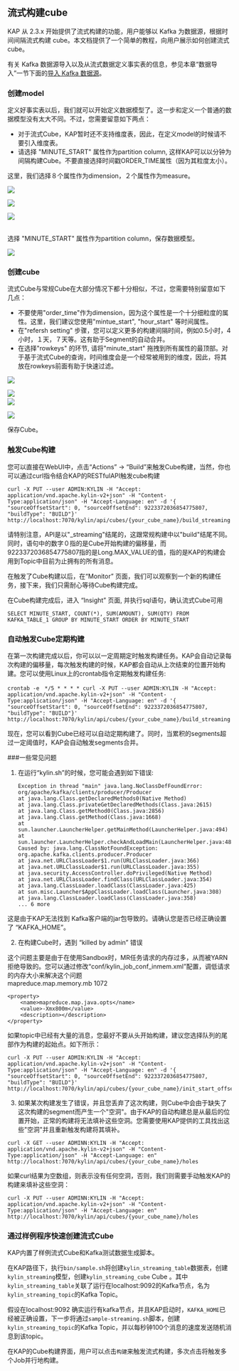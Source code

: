 ## 流式构建cube

KAP 从 2.3.x 开始提供了流式构建的功能，用户能够以 Kafka 为数据源，根据时间间隔流式构建 cube。本文档提供了一个简单的教程，向用户展示如何创建流式 cube。

有关 Kafka 数据源导入以及从流式数据定义事实表的信息，参见本章“数据导入”一节下面的[导入 Kafka 数据源](kafka_import.cn.md)。

### 创建model

定义好事实表以后，我们就可以开始定义数据模型了。这一步和定义一个普通的数据模型没有太大不同。不过，您需要留意如下两点：

- 对于流式Cube，KAP暂时还不支持维度表，因此，在定义model的时候请不要引入维度表。
- 请选择 "MINUTE_START" 属性作为partition column, 这样KAP可以以分钟为间隔构建Cube。不要直接选择时间戳ORDER_TIME属性（因为其粒度太小）。

这里，我们选择８个属性作为dimension，２个属性作为measure。

![](images/s7.png)
 	
![](images/s8.png)
 	
![](images/s9.png)

​	
选择 "MINUTE_START" 属性作为partition column，保存数据模型。

![](images/s10.png)



### 创建cube

流式Cube与常规Cube在大部分情况下都十分相似，不过，您需要特别留意如下几点：

* 不要使用"order\_time"作为dimension，因为这个属性是一个十分细粒度的属性。这里，我们建议您使用"mintue\_start", "hour\_start" 等时间属性。
* 在"refersh setting" 步骤，您可以定义更多的构建间隔时间，例如0.5小时，4小时，１天，７天等。这有助于Segment的自动合并。
* 在选择"rowkeys" 的环节, 请将"minute\_start" 拖拽到所有属性的最顶部。对于基于流式Cube的查询，时间维度会是一个经常被用到的维度，因此，将其放在rowkeys前面有助于快速过滤。

 ![](images/s11.png)

 ![](images/s12.png)
 ​	
 ![](images/s13.png)

 ![](images/s14.png)

保存Cube。

### 触发Cube构建

您可以直接在WebUI中，点击“Actions” -> “Build”来触发Cube构建，当然，你也可以通过curl指令结合KAP的RESTfulAPI触发cube构建

	curl -X PUT --user ADMIN:KYLIN -H "Accept: application/vnd.apache.kylin-v2+json" -H "Content-Type:application/json" -H "Accept-Language: en" -d '{ "sourceOffsetStart": 0, "sourceOffsetEnd": 9223372036854775807, "buildType": "BUILD"}' http://localhost:7070/kylin/api/cubes/{your_cube_name}/build_streaming

请特别注意，API是以"_streaming"结尾的，这跟常规构建中以"build"结尾不同。
同时，语句中的数字０指的是Cube开始构建的偏移量，而9223372036854775807指的是Long.MAX_VALUE的值，指的是KAP的构建会用到Topic中目前为止拥有的所有消息。

在触发了Cube构建以后，在“Monitor” 页面，我们可以观察到一个新的构建任务，接下来，我们只需耐心等待Cube构建完成。

在Cube构建完成后，进入 “Insight” 页面, 并执行sql语句，确认流式Cube可用

	SELECT MINUTE_START, COUNT(*), SUM(AMOUNT), SUM(QTY) FROM KAFKA_TABLE_1 GROUP BY MINUTE_START ORDER BY MINUTE_START


### 自动触发Cube定期构建

在第一次构建完成以后，你可以以一定周期定时触发构建任务。KAP会自动记录每次构建的偏移量，每次触发构建的时候，KAP都会自动从上次结束的位置开始构建。您可以使用Linux上的crontab指令定期触发构建任务:

	crontab -e　*/5 * * * * curl -X PUT --user ADMIN:KYLIN -H "Accept: application/vnd.apache.kylin-v2+json" -H "Content-Type:application/json" -H "Accept-Language: en" -d '{ "sourceOffsetStart": 0, "sourceOffsetEnd": 9223372036854775807, "buildType": "BUILD"}' http://localhost:7070/kylin/api/cubes/{your_cube_name}/build_streaming
现在，您可以看到Cube已经可以自动定期构建了。同时，当累积的segments超过一定阈值时，KAP会自动触发segments合并。



###一些常见问题

1. 在运行“kylin.sh”的时候，您可能会遇到如下错误:

       Exception in thread "main" java.lang.NoClassDefFoundError: org/apache/kafka/clients/producer/Producer
       at java.lang.Class.getDeclaredMethods0(Native Method)
       at java.lang.Class.privateGetDeclaredMethods(Class.java:2615)
       at java.lang.Class.getMethod0(Class.java:2856)
       at java.lang.Class.getMethod(Class.java:1668)
       at sun.launcher.LauncherHelper.getMainMethod(LauncherHelper.java:494)
       at sun.launcher.LauncherHelper.checkAndLoadMain(LauncherHelper.java:486)
       Caused by: java.lang.ClassNotFoundException: org.apache.kafka.clients.producer.Producer
       at java.net.URLClassLoader$1.run(URLClassLoader.java:366)
       at java.net.URLClassLoader$1.run(URLClassLoader.java:355)
       at java.security.AccessController.doPrivileged(Native Method)
       at java.net.URLClassLoader.findClass(URLClassLoader.java:354)
       at java.lang.ClassLoader.loadClass(ClassLoader.java:425)
       at sun.misc.Launcher$AppClassLoader.loadClass(Launcher.java:308)
       at java.lang.ClassLoader.loadClass(ClassLoader.java:358)
       ... 6 more

这是由于KAP无法找到 Kafka客户端的jar包导致的。请确认您是否已经正确设置了 “KAFKA_HOME”。 

2. 在构建Cube时，遇到 “killed by admin” 错误

这个问题主要是由于在使用Sandbox时，MR任务请求的内存过多，从而被YARN拒绝导致的。您可以通过修改“conf/kylin_job_conf_inmem.xml”配置，调低请求的内存大小来解决这个问题
​	
	<property>
	    <name>mapreduce.map.memory.mb</name>
	    <value>1072</value>
	    <description></description>
	</property>
	
	<property>
	    <name>mapreduce.map.java.opts</name>
	    <value>-Xmx800m</value>
	    <description></description>
	</property>

如果topic中已经有大量的消息，您最好不要从头开始构建，建议您选择队列的尾部作为构建的起始点。如下所示：

	curl -X PUT --user ADMIN:KYLIN -H "Accept: application/vnd.apache.kylin-v2+json" -H "Content-Type:application/json" -H "Accept-Language: en" -d '{ "sourceOffsetStart": 0, "sourceOffsetEnd": 9223372036854775807, "buildType": "BUILD"}' http://localhost:7070/kylin/api/cubes/{your_cube_name}/init_start_offsets

3. 如果某次构建发生了错误，并且您丢弃了这次构建，则Cube中会由于缺失了这次构建的segment而产生一个"空洞"。由于KAP的自动构建总是从最后的位置开始，正常的构建将无法填补这些空洞。您需要使用KAP提供的工具找出这些"空洞"并且重新触发构建将其填补。

```
curl -X GET --user ADMINN:KYLIN -H "Accept: application/vnd.apache.kylin-v2+json" -H "Content-Type:application/json" -H "Accept-Language: en" http://localhost:7070/kylin/api/cubes/{your_cube_name}/holes
```

如果curl结果为空数组，则表示没有任何空洞，否则，我们则需要手动触发KAP的构建来填补这些空洞：

	curl -X PUT --user ADMINN:KYLIN -H "Accept: application/vnd.apache.kylin-v2+json" -H "Content-Type:application/json" -H "Accept-Language: en" http://localhost:7070/kylin/api/cubes/{your_cube_name}/holes


### 通过样例程序快速创建流式Cube

KAP内置了样例流式Cube和Kafka测试数据生成脚本。

在KAP路径下，执行`bin/sample.sh`将创建`kylin_streaming_table`数据表，创建`kylin_streaming`模型，创建`kylin_streaming_cube` Cube 。其中`kylin_streaming_table`关联了运行在localhost:9092的Kafka节点，名为`kylin_streaming_topic`的Kafka Topic。

假设在localhost:9092 确实运行有kafka节点，并且KAP启动时，`KAFKA_HOME`已经被正确设置，下一步将通过`sample-streaming.sh`脚本，创建`kylin_streaming_topic`的Kafka Topic，并以每秒钟100个消息的速度发送随机消息到该topic。

在KAP的Cube构建界面，用户可以点击`构建`来触发流式构建，多次点击将触发多个Job并行地构建。

